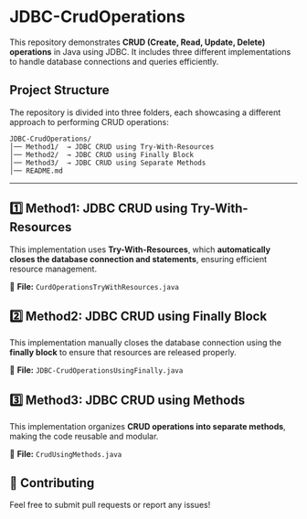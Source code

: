 # JDBC-CrudOperations

This repository demonstrates **CRUD (Create, Read, Update, Delete) operations** in Java using JDBC. It includes three different implementations to handle database connections and queries efficiently.  

## **Project Structure**  
The repository is divided into three folders, each showcasing a different approach to performing CRUD operations:  

```
JDBC-CrudOperations/
│── Method1/  → JDBC CRUD using Try-With-Resources  
│── Method2/  → JDBC CRUD using Finally Block  
│── Method3/  → JDBC CRUD using Separate Methods  
│── README.md  
```

---

## **1️⃣ Method1: JDBC CRUD using Try-With-Resources**  
This implementation uses **Try-With-Resources**, which **automatically closes the database connection and statements**, ensuring efficient resource management.  

🔹 **File:** `CurdOperationsTryWithResources.java`  


## **2️⃣ Method2: JDBC CRUD using Finally Block**  
This implementation manually closes the database connection using the **finally block** to ensure that resources are released properly.  

🔹 **File:** `JDBC-CrudOperationsUsingFinally.java`  


## **3️⃣ Method3: JDBC CRUD using Methods**  
This implementation organizes **CRUD operations into separate methods**, making the code reusable and modular.  

🔹 **File:** `CrudUsingMethods.java`  

## **🚀 Contributing**  
Feel free to submit pull requests or report any issues!  
